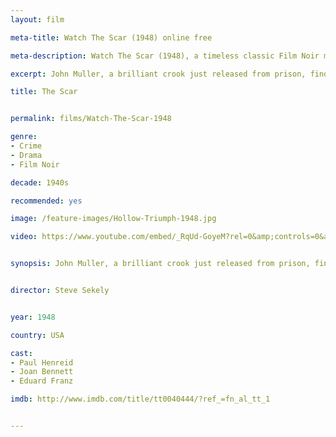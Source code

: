 ```yaml
---
layout: film

meta-title: Watch The Scar (1948) online free

meta-description: Watch The Scar (1948), a timeless classic Film Noir movie. Find hundreds of classic public domain films at La Filmothèque .

excerpt: John Muller, a brilliant crook just released from prison, finds out that he is pursued by the big-time gambler he once robbed. Muller decides to take a new identity as a psychiatrist. However, soon Muller find himself in a hopeless situation.

title: The Scar


permalink: films/Watch-The-Scar-1948

genre:
- Crime
- Drama
- Film Noir

decade: 1940s

recommended: yes

image: /feature-images/Hollow-Triumph-1948.jpg

video: https://www.youtube.com/embed/_RqUd-GoyeM?rel=0&amp;controls=0&amp;showinfo=0


synopsis: John Muller, a brilliant crook just released from prison, finds out that he is pursued by the big-time gambler he once robbed. Muller decides to take a new identity as a psychiatrist. However, soon Muller find himself in a hopeless situation.


director: Steve Sekely


year: 1948

country: USA

cast:
- Paul Henreid
- Joan Bennett
- Eduard Franz

imdb: http://www.imdb.com/title/tt0040444/?ref_=fn_al_tt_1


---
```


